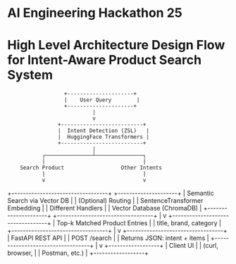 # AI Engineering Hackathon 25

# High Level Architecture Design Flow for Intent-Aware Product Search System


                      +---------------------+
                      |    User Query        |
                      +---------------------+
                               |
                               v
                    +--------------------------+
                    |  Intent Detection (ZSL)   |
                    |  HuggingFace Transformers |
                    +--------------------------+
                               |
               ┌───────────────┴───────────────┐
               |                               |
        Search Product                  Other Intents
               |                               |
               v                               v
+----------------------------------+    +---------------------+
| Semantic Search via Vector DB    |    | (Optional) Routing   |
| SentenceTransformer Embedding    |    | Different Handlers   |
| Vector Database (ChromaDB)       |    +---------------------+
+----------------------------------+
               |
               v
+----------------------------------+
|   Top-k Matched Product Entries  |
|   title, brand, category         |
+----------------------------------+
               |
               v
+----------------------------------+
|        FastAPI REST API          |
|   POST /search                   |
|   Returns JSON: intent + items   |
+----------------------------------+
               |
               v
        +------------------+
        |    Client UI     |
        | (curl, browser,  |
        | Postman, etc.)   |
        +------------------+
